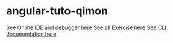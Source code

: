 # angular-tuto-qimon

[See Online IDE and debugger here](https://stackblitz.com/edit/angular-a97634-c3smaq)
[See all Exercise here](https://angular.io/start)
[See CLI documentation here](https://angular.io/cli)
